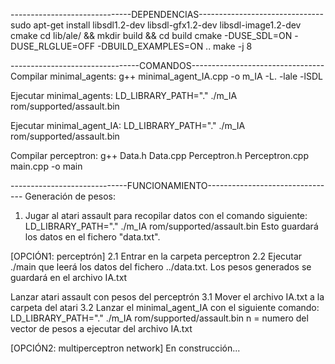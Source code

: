 ------------------------------DEPENDENCIAS-------------------------------
sudo apt-get install libsdl1.2-dev libsdl-gfx1.2-dev libsdl-image1.2-dev cmake
cd lib/ale/ && mkdir build && cd build
cmake -DUSE_SDL=ON -DUSE_RLGLUE=OFF -DBUILD_EXAMPLES=ON ..
make -j 8

--------------------------------COMANDOS---------------------------------
Compilar minimal_agents:
g++ minimal_agent_IA.cpp -o m_IA -L. -lale -lSDL

Ejecutar minimal_agents:
LD_LIBRARY_PATH="." ./m_IA rom/supported/assault.bin

Ejecutar minimal_agent_IA:
LD_LIBRARY_PATH="." ./m_IA rom/supported/assault.bin <n>

Compilar perceptron:
g++ Data.h Data.cpp Perceptron.h Perceptron.cpp main.cpp -o main


-----------------------------FUNCIONAMIENTO--------------------------------
Generación de pesos:
1. Jugar al atari assault para recopilar datos con el comando siguiente:
LD_LIBRARY_PATH="." ./m_IA rom/supported/assault.bin
Esto guardará los datos en el fichero "data.txt".

[OPCIÓN1: perceptrón]
2.1 Entrar en la carpeta perceptron
2.2 Ejecutar ./main que leerá los datos del fichero ../data.txt.
Los pesos generados se guardará en el archivo IA.txt

Lanzar atari assault con pesos del perceptrón
3.1 Mover el archivo IA.txt a la carpeta del atari
3.2 Lanzar el minimal_agent_IA con el siguiente comando:
LD_LIBRARY_PATH="." ./m_IA rom/supported/assault.bin <n>
n = numero del vector de pesos a ejecutar del archivo IA.txt

[OPCIÓN2: multiperceptron network]
En construcción...